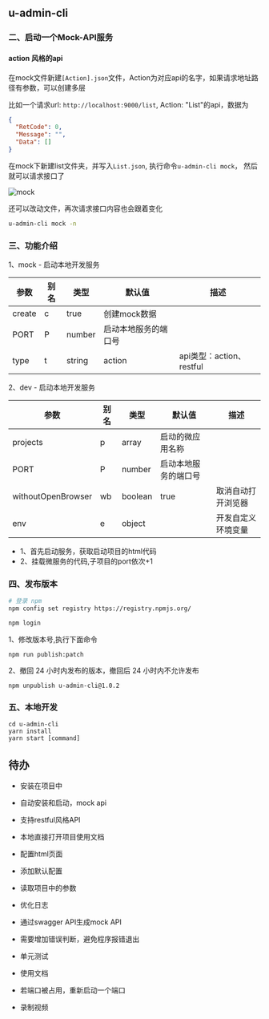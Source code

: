 ## u-admin-cli

### 二、启动一个Mock-API服务

#### action 风格的api

在mock文件新建`[Action].json`文件，Action为对应api的名字，如果请求地址路径有参数，可以创建多层

比如一个请求url: `http://localhost:9000/list`, Action: "List"的api，数据为

```json
{
  "RetCode": 0,
  "Message": "",
  "Data": []
}
```

在mock下新建list文件夹，并写入`List.json`, 执行命令`u-admin-cli mock`， 然后就可以请求接口了

![mock](https://cdn.jsdelivr.net/gh/richLpf/pictures@main/gitbook/1650466393888data.png)

还可以改动文件，再次请求接口内容也会跟着变化

```bash
u-admin-cli mock -n
```

### 三、功能介绍

1、mock - 启动本地开发服务

| 参数   | 别名 | 类型   | 默认值               | 描述                     |
| ------ | ---- | ------ | -------------------- | ------------------------ |
| create | c    | true   | 创建mock数据         |
| PORT   | P    | number | 启动本地服务的端口号 |
| type   | t    | string | action               | api类型：action、restful |

2、dev - 启动本地开发服务

| 参数               | 别名 | 类型    | 默认值               | 描述               |
| ------------------ | ---- | ------- | -------------------- | ------------------ |
| projects           | p    | array   | 启动的微应用名称     |
| PORT               | P    | number  | 启动本地服务的端口号 |
| withoutOpenBrowser | wb   | boolean | true                 | 取消自动打开浏览器 |
| env                | e    | object  |                      | 开发自定义环境变量 |

- 1、首先启动服务，获取启动项目的html代码
- 2、挂载微服务的代码,子项目的port依次+1

### 四、发布版本

```bash
# 登录 npm
npm config set registry https://registry.npmjs.org/

npm login
```

1、修改版本号,执行下面命令

```
npm run publish:patch
```

2、撤回 24 小时内发布的版本，撤回后 24 小时内不允许发布

```
npm unpublish u-admin-cli@1.0.2
```

### 五、本地开发

```
cd u-admin-cli
yarn install
yarn start [command]
```


## 待办

- 安装在项目中
- 自动安装和启动，mock api
- 支持restful风格API
- 本地直接打开项目使用文档


- 配置html页面
- 添加默认配置
- 读取项目中的参数
- 优化日志
- 通过swagger API生成mock API
- 需要增加错误判断，避免程序报错退出
- 单元测试
- 使用文档
- 若端口被占用，重新启动一个端口
- 录制视频
